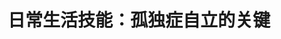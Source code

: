 ---
title: 日常生活技能：孤独症自立的关键
tags: [Austim, 孤独, ASD, 孤独症]
color: success
description: 从根本上说，当一个人评估所谓的孤独症人士的“功能水平”，ta的适应性技能远比他的学习成绩重要
external_url: http://mp.weixin.qq.com/s?__biz=MzIyMzgyMjY5NQ==&amp;mid=2247484028&amp;idx=1&amp;sn=53f9e478d7804070e593d13c7b326b00&amp;chksm=e8191474df6e9d62a5804cd9be4b626eecf67a54011377a48468be831e3678d05878b5fc38b1&amp;scene=27#wechat_redirect
---
